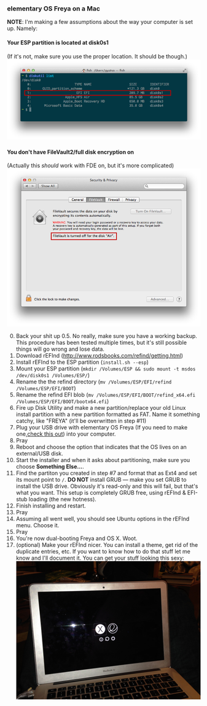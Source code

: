 ### elementary OS Freya on a Mac

**NOTE**: I'm making a few assumptions about the way your computer is set up. Namely:

#### Your ESP partition is located at disk0s1
(If it's not, make sure you use the proper location. It should be though.)
![wheres-esp](img/wheres-esp.png)

#### You don't have FileVault2/full disk encryption on
(Actually this *should* work with FDE on, but it's more complicated)
![no-fde](img/no-fde.png)

0. Back your shit up
0.5. No really, make sure you have a working backup. This procedure has been tested multiple times, but it's still possible things will go wrong and lose data.
1. Download rEFInd (http://www.rodsbooks.com/refind/getting.html)
2. Install rEFInd to the ESP partition (`install.sh --esp`)
3. Mount your ESP partition (`mkdir /Volumes/ESP && sudo mount -t msdos /dev/disk0s1 /Volumes/ESP/`)
4. Rename the the refind directory (`mv /Volumes/ESP/EFI/refind /Volumes/ESP/EFI/BOOT`)
5. Rename the refind EFI blob (`mv /Volumes/ESP/EFI/BOOT/refind_x64.efi /Volumes/ESP/EFI/BOOT/bootx64.efi`)
6. Fire up Disk Utility and make a new partition/replace your old Linux install partition with a new partition formatted as FAT. Name it something catchy, like "FREYA" (it'll be overwritten in step #11)
7. Plug your USB drive with elementary OS Freya (If you need to make one,[check this out](https://github.com/aroman/freya-on-a-mac/tree/master/iso-to-usb)) into your computer.
8. Pray
9. Reboot and choose the option that indicates that the OS lives on an external/USB disk.
10. Start the installer and when it asks about partitioning, make sure you choose **Something Else...**.
11. Find the partiton you created in step #7 and format that as Ext4 and set its mount point to `/`. **DO NOT** install GRUB — make you set GRUB to install the USB drive. Obviously it's read-only and this will fail, but that's what you want. This setup is completely GRUB free, using rEFInd & EFI-stub loading (the new hotness).
12. Finish installing and restart.
13. Pray
14. Assuming all went well, you should see Ubuntu options in the rEFInd menu. Choose it.
15. Pray
16. You're now dual-booting Freya and OS X. Woot.
17. (optional) Make your rEFInd nicer. You can install a theme, get rid of the duplicate entries, etc. If you want to know how to do that stuff let me know and I'll document it. You can get your stuff looking this sexy:
![no-fde](img/finished-product.jpg)
